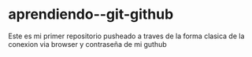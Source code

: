 # aprendiendo--git-github
Este es mi primer repositorio pusheado a traves de la forma clasica de la conexion via browser y contraseña de mi guthub

